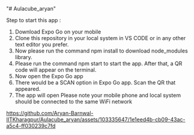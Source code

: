 "# Aulacube_aryan" 

Step to start this app :

1) Download Expo Go on your mobile
2) Clone this repository in your local system in VS CODE or in any other text editor you prefer.
3) Now please run the command npm install to download node_modules library.
4) Please run the command npm start to start the app. After that, a QR code will appear on the terminal.
5) Now open the Expo Go app
6) There would be a SCAN option in Expo Go app. Scan the QR that appeared.
7) The app will open
Please note your mobile phone and local system should be connected to the same WiFi network


https://github.com/Aryan-Barnwal-IITKharagpur/Aulacube_aryan/assets/103335647/1e1eed4b-cb09-43ac-a5c4-ff030239c7fd




